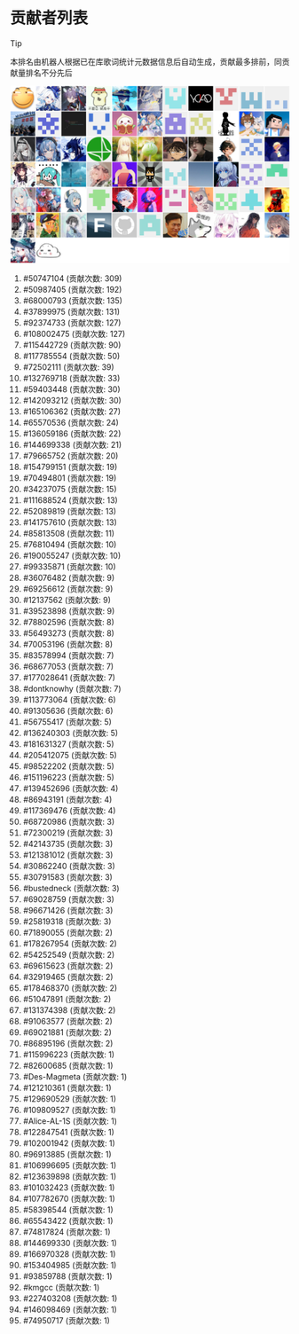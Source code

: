 # 贡献者列表

> [!TIP]
> 本排名由机器人根据已在库歌词统计元数据信息后自动生成，贡献最多排前，同贡献量排名不分先后

![贡献者头像画廊](./CONTRIBUTORS.svg)

1. #50747104 (贡献次数: 309)
2. #50987405 (贡献次数: 192)
3. #68000793 (贡献次数: 135)
4. #37899975 (贡献次数: 131)
5. #92374733 (贡献次数: 127)
6. #108002475 (贡献次数: 127)
7. #115442729 (贡献次数: 90)
8. #117785554 (贡献次数: 50)
9. #72502111 (贡献次数: 39)
10. #132769718 (贡献次数: 33)
11. #59403448 (贡献次数: 30)
12. #142093212 (贡献次数: 30)
13. #165106362 (贡献次数: 27)
14. #65570536 (贡献次数: 24)
15. #136059186 (贡献次数: 22)
16. #144699338 (贡献次数: 21)
17. #79665752 (贡献次数: 20)
18. #154799151 (贡献次数: 19)
19. #70494801 (贡献次数: 19)
20. #34237075 (贡献次数: 15)
21. #111688524 (贡献次数: 13)
22. #52089819 (贡献次数: 13)
23. #141757610 (贡献次数: 13)
24. #85813508 (贡献次数: 11)
25. #76810494 (贡献次数: 10)
26. #190055247 (贡献次数: 10)
27. #99335871 (贡献次数: 10)
28. #36076482 (贡献次数: 9)
29. #69256612 (贡献次数: 9)
30. #12137562 (贡献次数: 9)
31. #39523898 (贡献次数: 9)
32. #78802596 (贡献次数: 8)
33. #56493273 (贡献次数: 8)
34. #70053196 (贡献次数: 8)
35. #83578994 (贡献次数: 7)
36. #68677053 (贡献次数: 7)
37. #177028641 (贡献次数: 7)
38. #dontknowhy (贡献次数: 7)
39. #113773064 (贡献次数: 6)
40. #91305636 (贡献次数: 6)
41. #56755417 (贡献次数: 5)
42. #136240303 (贡献次数: 5)
43. #181631327 (贡献次数: 5)
44. #205412075 (贡献次数: 5)
45. #98522202 (贡献次数: 5)
46. #151196223 (贡献次数: 5)
47. #139452696 (贡献次数: 4)
48. #86943191 (贡献次数: 4)
49. #117369476 (贡献次数: 4)
50. #68720986 (贡献次数: 3)
51. #72300219 (贡献次数: 3)
52. #42143735 (贡献次数: 3)
53. #121381012 (贡献次数: 3)
54. #30862240 (贡献次数: 3)
55. #30791583 (贡献次数: 3)
56. #bustedneck (贡献次数: 3)
57. #69028759 (贡献次数: 3)
58. #96671426 (贡献次数: 3)
59. #25819318 (贡献次数: 3)
60. #71890055 (贡献次数: 2)
61. #178267954 (贡献次数: 2)
62. #54252549 (贡献次数: 2)
63. #69615623 (贡献次数: 2)
64. #32919465 (贡献次数: 2)
65. #178468370 (贡献次数: 2)
66. #51047891 (贡献次数: 2)
67. #131374398 (贡献次数: 2)
68. #91063577 (贡献次数: 2)
69. #69021881 (贡献次数: 2)
70. #86895196 (贡献次数: 2)
71. #115996223 (贡献次数: 1)
72. #82600685 (贡献次数: 1)
73. #Des-Magmeta (贡献次数: 1)
74. #121210361 (贡献次数: 1)
75. #129690529 (贡献次数: 1)
76. #109809527 (贡献次数: 1)
77. #Alice-AL-1S (贡献次数: 1)
78. #122847541 (贡献次数: 1)
79. #102001942 (贡献次数: 1)
80. #96913885 (贡献次数: 1)
81. #106996695 (贡献次数: 1)
82. #123639898 (贡献次数: 1)
83. #101032423 (贡献次数: 1)
84. #107782670 (贡献次数: 1)
85. #58398544 (贡献次数: 1)
86. #65543422 (贡献次数: 1)
87. #74817824 (贡献次数: 1)
88. #144699330 (贡献次数: 1)
89. #166970328 (贡献次数: 1)
90. #153404985 (贡献次数: 1)
91. #93859788 (贡献次数: 1)
92. #kmgcc (贡献次数: 1)
93. #227403208 (贡献次数: 1)
94. #146098469 (贡献次数: 1)
95. #74950717 (贡献次数: 1)

